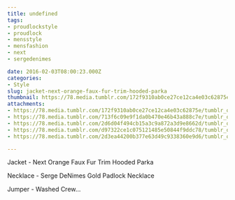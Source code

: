 ```yaml
---
title: undefined
tags:
- proudlockstyle
- proudlock
- mensstyle
- mensfashion
- next
- sergedenimes

date: 2016-02-03T08:00:23.000Z
categories:
- Style
slug: jacket-next-orange-faux-fur-trim-hooded-parka
thumbnail: https://78.media.tumblr.com/172f9310ab0ce27ce12ca4e03c62875e/tumblr_o1q5zv0s8m1rhrm24o1_540.jpg
attachments:
- https://78.media.tumblr.com/172f9310ab0ce27ce12ca4e03c62875e/tumblr_o1q5zv0s8m1rhrm24o1_1280.jpg
- https://78.media.tumblr.com/713f6c09e9f1da0b470e46b43a888c7e/tumblr_o1q5zv0s8m1rhrm24o5_1280.jpg
- https://78.media.tumblr.com/2d6d04f494cb15a3c9a872a3d9e8662d/tumblr_o1q5zv0s8m1rhrm24o3_1280.jpg
- https://78.media.tumblr.com/d97322ce1c075121485e50844f9ddc78/tumblr_o1q5zv0s8m1rhrm24o6_1280.jpg
- https://78.media.tumblr.com/2d3ea44200b377e63d49c9338360e9d6/tumblr_o1q5zv0s8m1rhrm24o4_1280.jpg

---
```


Jacket -  Next Orange Faux Fur Trim Hooded Parka 

  Necklace -  Serge DeNimes Gold Padlock Necklace 

  Jumper -  Washed Crew...
